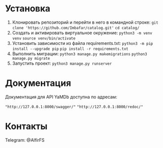 # Установка
1. Клонировать репозиторий и перейти в него в командной строке:
``
git clone 'https://github.com/Imbafar/catalog.git'
``
``
cd catalog/
``
2. Cоздать и активировать виртуальное окружение:
``
python3 -m venv venv
``
``
source venv/bin/activate
``
3. Установить зависимости из файла requirements.txt:
``
python3 -m pip install --upgrade pip
``
``
pip install -r requirements.txt
``
4. Выполнить миграции:
``
python3 manage.py makemigrations
``
``
python3 manage.py migrate
``
5. Запустить проект:
``
python3 manage.py runserver
``

# Документация

Документация для API YaMDb доступна по адресам:

``
"http://127.0.0.1:8000/swagger/"
``
``
"http://127.0.0.1:8000/redoc/"
``


# Контакты

Telegram: @AlfirFS 
